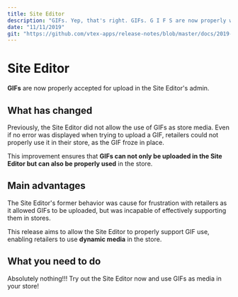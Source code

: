 ```yaml
---
title: Site Editor
description: "GIFs. Yep, that's right. GIFs. G I F S are now properly working in Site Editor."
date: "11/11/2019"
git: "https://github.com/vtex-apps/release-notes/blob/master/docs/2019-week-37/bazaarvoice-first-party-app.md"
---
```


# Site Editor

**GIFs** are now properly accepted for upload in the Site Editor's admin.

## What has changed 

Previously, the Site Editor did not allow the use of GIFs as store media. Even if no error was displayed when trying to upload a GIF, retailers could not properly use it in their store, as the GIF froze in place.

This improvement ensures that **GIFs can not only be uploaded in the Site Editor but can also be properly used** in the store.

## Main advantages

The Site Editor's former behavior was cause for frustration with retailers as it allowed GIFs to be uploaded, but was incapable of effectively supporting them in stores.

This release aims to allow the Site Editor to properly support GIF use, enabling retailers to use **dynamic media** in the store.

## What you need to do 

Absolutely nothing!!! Try out the Site Editor now and use GIFs as media in your store!
